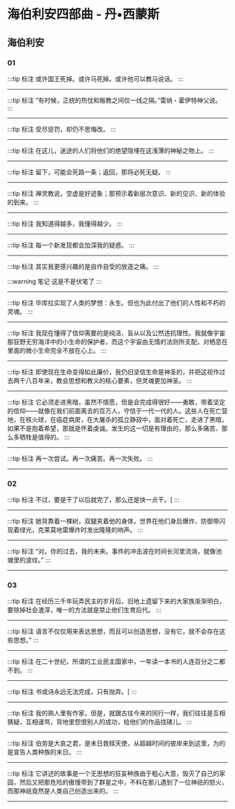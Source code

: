 # 海伯利安四部曲 - 丹•西蒙斯

## 海伯利安 

### 01 

:::tip 标注
或许国王死掉。或许马死掉。或许他可以教马说话。
:::

---

:::tip 标注
“有时候，正统的热忱和叛教之间仅一线之隔。”雷纳・霍伊特神父说。
:::

---

:::tip 标注
受尽惩罚，却仍不思悔改。
:::

---

:::tip 标注
在这儿，迷途的人们将他们的绝望隐埋在这浅薄的神秘之物上。
:::

---

:::tip 标注
留下，可能会死路一条；返回，那将必死无疑。
:::

---

:::tip 标注
禅灵教说，空虚是好迹象；那预示着新层次意识、新的见识、新的体验的到来。
:::

---

:::tip 标注
我知道得越多，我懂得越少。
:::

---

:::tip 标注
每一个新发现都会加深我的疑惑。
:::

---

:::tip 标注
其实我更感兴趣的是自作自受的放逐之痛。
:::

:::warning 笔记
这是不是伏笔了
:::

---

:::tip 标注
毕库拉实现了人类的梦想：永生。但也为此付出了他们的人性和不朽的灵魂。
:::

---

:::tip 标注
我现在懂得了信仰需要的是纯洁、盲从以及公然违抗理性。我就像宇宙那狂野无穷海洋中的小生命的保护者，而这个宇宙由无情的法则所支配，对栖息在里面的微小生命完全不放在心上。
:::

---

:::tip 标注
即使现在生命变得如此廉价，我仍旧坚信生命是神圣的，并把这视作过去两千八百年来，教会思想和教义的核心要素，但灵魂更加神圣。
:::

---

:::tip 标注
它必须走进黑暗，虽然不情愿，但是会完成得很好——勇敢，带着坚定的信仰——就像在我们前面离去的百万人，守信于一代一代的人。这些人在死亡营地，在核火球，在癌症病房，在大屠杀的孤立静寂中，面对着死亡，走进了黑暗，如果不是抱着希望，那就是怀着虔诚。发生的这一切是有理由的，那么多痛苦、那么多牺牲是值得的。
:::

---

:::tip 标注
再一次尝试。再一次痛苦。再一次失败。
:::

---

### 02 

:::tip 标注
不过，要是干了以后就完了，那么还是快一点干。[
:::

---

:::tip 标注
她背靠着一棵树，双腿夹着他的身体，世界在他们身后爆炸，防御带闪现着绿光，克莱莫地雷爆炸时发出隆隆的响声。
:::

---

:::tip 标注
“对。你的过去，我的未来。事件的冲击波在时间长河里流淌，就像池塘里的波纹。”
:::

---

### 03 

:::tip 标注
在经历三千年玩弄民主的岁月后，旧地上遗留下来的大家族渐渐明白，要除掉社会渣滓，唯一的方法就是禁止他们生育后代。
:::

---

:::tip 标注
语言不仅仅用来表达思想，而且可以创造思想，没有它，就不会存在这些思想。”
:::

---

:::tip 标注
在二十世纪，所谓的工业民主国家中，一年读一本书的人连百分之二都不到。
:::

---

:::tip 标注
书或诗永远无法完成，只有抛弃。[
:::

---

:::tip 标注
我的熟人里有作家，但是，就跟古往今来的同行一样，我们往往是互相猜疑，互相谩骂，背地里怨恨别人的成功，给他们的作品找碴儿。
:::

---

:::tip 标注
伯劳是大哀之君，是末日救赎天使，从超越时间的彼岸来到这里，为的是宣告人类种族的末日。
:::

---

:::tip 标注
它讲述的故事是一个无思想的狂妄种族由于粗心大意，毁灭了自己的家园，然后又把那危险的傲慢带到了群星之中，不料在那儿遇到了一位神祇的怒火，而那神祇竟然是人类自己创造出来的。
:::

---

